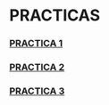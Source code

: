 # PRACTICAS
### [PRACTICA 1](/ut04/pr0401/doc.md)
### [PRACTICA 2](/ut04/pr0402/doc.md)
### [PRACTICA 3](/ut04/pr0403/doc.md)
